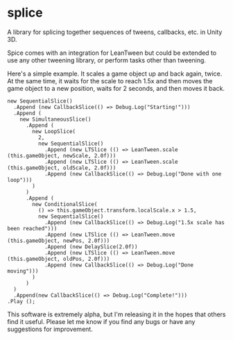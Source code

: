 # splice
A library for splicing together sequences of tweens, callbacks, etc. in Unity 3D.

Spice comes with an integration for LeanTween but could be extended to use any other tweening library, or perform tasks other than tweening.

Here's a simple example. It scales a game object up and back again, twice. At the same time, it waits for the scale to reach 1.5x and then moves the game object to a new position, waits for 2 seconds, and then moves it back.

    new SequentialSlice()
      .Append (new CallbackSlice(() => Debug.Log("Starting!")))
      .Append (
        new SimultaneousSlice()
          .Append (
            new LoopSlice(
              2,
              new SequentialSlice()
                .Append (new LTSlice (() => LeanTween.scale (this.gameObject, newScale, 2.0f)))
                .Append (new LTSlice (() => LeanTween.scale (this.gameObject, oldScale, 2.0f)))
                .Append (new CallbackSlice(() => Debug.Log("Done with one loop")))
            )
          )
          .Append (
            new ConditionalSlice(
              () => this.gameObject.transform.localScale.x > 1.5,
              new SequentialSlice()
                .Append (new CallbackSlice(() => Debug.Log("1.5x scale has been reached")))
                .Append (new LTSlice (() => LeanTween.move (this.gameObject, newPos, 2.0f)))
                .Append (new DelaySlice(2.0f))
                .Append (new LTSlice (() => LeanTween.move (this.gameObject, oldPos, 2.0f)))
                .Append (new CallbackSlice(() => Debug.Log("Done moving")))
            )
          )					
      )
      .Append(new CallbackSlice(() => Debug.Log("Complete!")))
    .Play ();

This software is extremely alpha, but I'm releasing it in the hopes that others find it useful. Please let me know if you find any bugs or have any suggestions for improvement.

